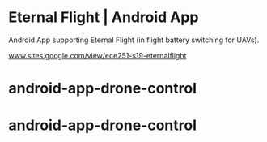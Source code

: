 # Eternal Flight | Android App
Android App supporting Eternal Flight (in flight battery switching for UAVs).

www.sites.google.com/view/ece251-s19-eternalflight
# android-app-drone-control
# android-app-drone-control
